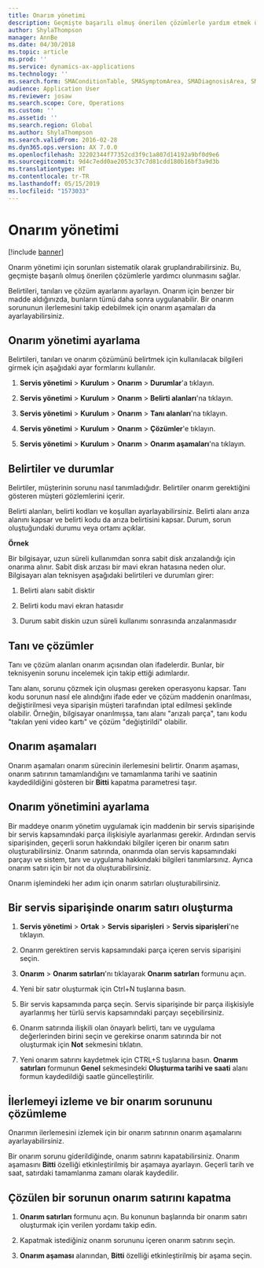 ```yaml
---
title: Onarım yönetimi
description: Geçmişte başarılı olmuş önerilen çözümlerle yardım etmek üzere sorunları sistematik olarak gruplayın.
author: ShylaThompson
manager: AnnBe
ms.date: 04/30/2018
ms.topic: article
ms.prod: ''
ms.service: dynamics-ax-applications
ms.technology: ''
ms.search.form: SMAConditionTable, SMASymptomArea, SMADiagnosisArea, SMAResolutionTable, SMARepairStage
audience: Application User
ms.reviewer: josaw
ms.search.scope: Core, Operations
ms.custom: ''
ms.assetid: ''
ms.search.region: Global
ms.author: ShylaThompson
ms.search.validFrom: 2016-02-28
ms.dyn365.ops.version: AX 7.0.0
ms.openlocfilehash: 32202344f77352cd3f9c1a807d14192a9bf0d9e6
ms.sourcegitcommit: 9d4c7edd0ae2053c37c7d81cdd180b16bf3a9d3b
ms.translationtype: HT
ms.contentlocale: tr-TR
ms.lasthandoff: 05/15/2019
ms.locfileid: "1573033"
---
```

# <a name="repair-management"></a>Onarım yönetimi       

[!include [banner](../includes/banner.md)]


Onarım yönetimi için sorunları sistematik olarak gruplandırabilirsiniz. Bu, geçmişte başarılı olmuş önerilen çözümlerle yardımcı olunmasını sağlar.

Belirtileri, tanıları ve çözüm ayarlarını ayarlayın. Onarım için benzer bir madde aldığınızda, bunların tümü daha sonra uygulanabilir. Bir onarım sorununun ilerlemesini takip edebilmek için onarım aşamaları da ayarlayabilirsiniz.

## <a name="setting-up-repair-management"></a>Onarım yönetimi ayarlama

Belirtileri, tanıları ve onarım çözümünü belirtmek için kullanılacak bilgileri girmek için aşağıdaki ayar formlarını kullanılır.

1.  **Servis yönetimi** \> **Kurulum** \> **Onarım** \> **Durumlar**'a tıklayın.

2.  **Servis yönetimi** \> **Kurulum** \> **Onarım** \> **Belirti alanları**'na tıklayın.

3.  **Servis yönetimi** \> **Kurulum** \> **Onarım** \> **Tanı alanları**'na tıklayın.

4.  **Servis yönetimi** \> **Kurulum** \> **Onarım** \> **Çözümler**'e tıklayın.

5.  **Servis yönetimi** \> **Kurulum** \> **Onarım** \> **Onarım aşamaları**'na tıklayın.

## <a name="symptoms-and-conditions"></a>Belirtiler ve durumlar

Belirtiler, müşterinin sorunu nasıl tanımladığıdır. Belirtiler onarım gerektiğini gösteren müşteri gözlemlerini içerir.

Belirti alanları, belirti kodları ve koşulları ayarlayabilirsiniz. Belirti alanı arıza alanını kapsar ve belirti kodu da arıza belirtisini kapsar. Durum, sorun oluştuğundaki durumu veya ortamı açıklar.

**Örnek**

Bir bilgisayar, uzun süreli kullanımdan sonra sabit disk arızalandığı için onarıma alınır. Sabit disk arızası bir mavi ekran hatasına neden olur. Bilgisayarı alan teknisyen aşağıdaki belirtileri ve durumları girer:

1.  Belirti alanı sabit disktir

2.  Belirti kodu mavi ekran hatasıdır

3.  Durum sabit diskin uzun süreli kullanımı sonrasında arızalanmasıdır

## <a name="diagnosis-and-resolutions"></a>Tanı ve çözümler

Tanı ve çözüm alanları onarım açısından olan ifadelerdir. Bunlar, bir teknisyenin sorunu incelemek için takip ettiği adımlardır.

Tanı alanı, sorunu çözmek için oluşması gereken operasyonu kapsar. Tanı kodu sorunun nasıl ele alındığını ifade eder ve çözüm maddenin onarılması, değiştirilmesi veya siparişin müşteri tarafından iptal edilmesi şeklinde olabilir. Örneğin, bilgisayar onarılmışsa, tanı alanı "arızalı parça", tanı kodu "takılan yeni video kartı" ve çözüm "değiştirildi" olabilir.

## <a name="repair-stages"></a>Onarım aşamaları

Onarım aşamaları onarım sürecinin ilerlemesini belirtir. Onarım aşaması, onarım satırının tamamlandığını ve tamamlanma tarihi ve saatinin kaydedildiğini gösteren bir **Bitti** kapatma parametresi taşır.

## <a name="applying-repair-management"></a>Onarım yönetimini ayarlama

Bir maddeye onarım yönetim uygulamak için maddenin bir servis siparişinde bir servis kapsamındaki parça ilişkisiyle ayarlanması gerekir. Ardından servis siparişinden, geçerli sorun hakkındaki bilgiler içeren bir onarım satırı oluşturabilirsiniz. Onarım satırında, onarımda olan servis kapsamındaki parçayı ve sistem, tanı ve uygulama hakkındaki bilgileri tanımlarsınız. Ayrıca onarım satırı için bir not da oluşturabilirsiniz.

Onarım işlemindeki her adım için onarım satırları oluşturabilirsiniz.

## <a name="create-a-repair-line-on-a-service-order"></a>Bir servis siparişinde onarım satırı oluşturma

1.  **Servis yönetimi** \> **Ortak** \> **Servis siparişleri** \> **Servis siparişleri**'ne tıklayın.

2.  Onarım gerektiren servis kapsamındaki parça içeren servis siparişini seçin.

3.  **Onarım** \> **Onarım satırları**'nı tıklayarak **Onarım satırları** formunu açın.

4.  Yeni bir satır oluşturmak için Ctrl+N tuşlarına basın.

5.  Bir servis kapsamında parça seçin. Servis siparişinde bir parça ilişkisiyle ayarlanmış her türlü servis kapsamındaki parçayı seçebilirsiniz.

6.  Onarım satırında ilişkili olan önayarlı belirti, tanı ve uygulama değerlerinden birini seçin ve gerekirse onarım satırında bir not oluşturmak için **Not** sekmesini tıklatın.

7.  Yeni onarım satırını kaydetmek için CTRL+S tuşlarına basın. **Onarım satırları** formunun **Genel** sekmesindeki **Oluşturma tarihi ve saati** alanı formun kaydedildiği saatle güncelleştirilir.

## <a name="tracking-progress-and-resolving-a-repair-issue"></a>İlerlemeyi izleme ve bir onarım sorununu çözümleme

Onarımın ilerlemesini izlemek için bir onarım satırının onarım aşamalarını ayarlayabilirsiniz.

Bir onarım sorunu giderildiğinde, onarım satırını kapatabilirsiniz. Onarım aşamasını **Bitti** özelliği etkinleştirilmiş bir aşamaya ayarlayın. Geçerli tarih ve saat, satırdaki tamamlanma zamanı olarak kaydedilir.

## <a name="close-a-repair-line-for-a-resolved-issue"></a>Çözülen bir sorunun onarım satırını kapatma

1.  **Onarım satırları** formunu açın. Bu konunun başlarında bir onarım satırı oluşturmak için verilen yordamı takip edin.

2.  Kapatmak istediğiniz onarım sorununu içeren onarım satırını seçin.

3.  **Onarım aşaması** alanından, **Bitti** özelliği etkinleştirilmiş bir aşama seçin.

  


